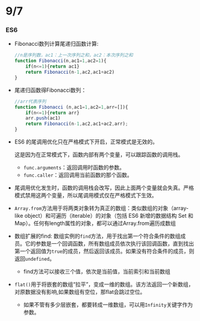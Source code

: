 # 9/7

### ES6

- Fibonacci数列计算尾递归函数计算:

  ```js
  //n是序列数，ac1：上一次序列之和，ac2：本次序列之和
  function Fibonacci(n,ac1=1,ac2=1){
      if(n<=1){return ac1}
      return Fibonacci(n-1,ac2,ac1+ac2)
  }
  ```

- 尾递归函数得Fibonacci数列：

  ```js
  //arr代表序列
  function Fibonacci (n,ac1=1,ac2=1,arr=[]){
      if(n<=1){return arr}
      arr.push(ac1)
      return Fibonacci(n-1,ac2,ac1+ac2,arr);
  }
  ```

- ES6 的尾调用优化只在严格模式下开启，正常模式是无效的。

  这是因为在正常模式下，函数内部有两个变量，可以跟踪函数的调用栈。

  - `func.arguments`：返回调用时函数的参数。
  - `func.caller`：返回调用当前函数的那个函数。

- 尾调用优化发生时，函数的调用栈会改写，因此上面两个变量就会失真。严格模式禁用这两个变量，所以尾调用模式仅在严格模式下生效。

- `Array.from`方法用于将两类对象转为真正的数组：类似数组的对象（array-like object）和可遍历（iterable）的对象（包括 ES6 新增的数据结构 Set 和 Map）。任何有length属性的对象，都可以通过Array.from遍历成数组

- 数组扩展的find:
  数组实例的`find`方法，用于找出第一个符合条件的数组成员。它的参数是一个回调函数，所有数组成员依次执行该回调函数，直到找出第一个返回值为`true`的成员，然后返回该成员。如果没有符合条件的成员，则返回`undefined`。

  - find方法可以接收三个值，依次是当前值，当前索引和当前数组

- `flat()`用于将嵌套的数组“拉平”，变成一维的数组。该方法返回一个新数组，对原数据没有影响,如果数组有空位，那flat会跳过空位。

  - 如果不管有多少层嵌套，都要转成一维数组，可以用`Infinity`关键字作为参数。